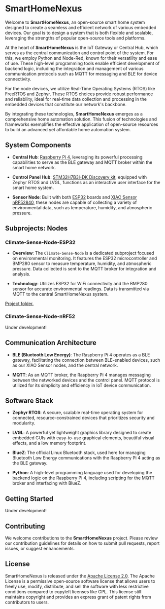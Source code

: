 # SmartHomeNexus

Welcome to **SmartHomeNexus**, an open-source smart home system designed to create a seamless and efficient network of various embedded devices. Our goal is to design a system that is both flexible and scalable, leveraging the strengths of popular open-source tools and platforms.

At the heart of **SmartHomeNexus** is the IoT Gateway or Central Hub, which serves as the central communication and control point of the system. For this, we employ Python and Node-Red, known for their versatility and ease of use. These high-level programming tools enable efficient development of backend logic, including the integration and management of various communication protocols such as MQTT for messaging and BLE for device connectivity.

For the node devices, we utilize Real-Time Operating Systems (RTOS) like FreeRTOS and Zephyr. These RTOS choices provide robust performance and reliability, ideal for real-time data collection and processing in the embedded devices that constitute our network's backbone.

By integrating these technologies, **SmartHomeNexus** emerges as a comprehensive home automation solution. This fusion of technologies and frameworks exemplifies the effective application of open-source resources to build an advanced yet affordable home automation system.


## System Components

- **Central Hub**: [Raspberry Pi 4](https://www.raspberrypi.org/products/raspberry-pi-4-model-b/), leveraging its powerful processing capabilities to serve as the BLE gateway and MQTT broker within the smart home network.

- **Control Panel Hub**: [STM32H7B3I-DK Discovery kit](https://www.st.com/en/evaluation-tools/stm32h7b3i-dk.html), equipped with Zephyr RTOS and LVGL, functions as an interactive user interface for the smart home system.

- **Sensor Node**: Built with both [ESP32](https://www.espressif.com/en/products/socs/esp32) boards and [XIAO Sensor nRF52840](https://www.seeedstudio.com/XIAO-nRF52840-Sense-p-5026.html), these nodes are capable of collecting a variety of environmental data, such as temperature, humidity, and atmospheric pressure.

## Subprojects: Nodes

### Climate-Sense-Node-ESP32

- **Overview**: The `Climate-Sense-Node` is a dedicated subproject focused on environmental monitoring. It features the ESP32 microcontroller and BMP280 sensor to measure temperature, humidity, and atmospheric pressure. Data collected is sent to the MQTT broker for integration and analysis.

- **Technology**: Utilizes ESP32 for WiFi connectivity and the BMP280 sensor for accurate environmental readings. Data is transmitted via MQTT to the central SmartHomeNexus system.

[Project folder.](climate-sense-node-esp32/)

### Climate-Sense-Node-nRF52

Under development!

## Communication Architecture

- **BLE (Bluetooth Low Energy)**: The Raspberry Pi 4 operates as a BLE gateway, facilitating the connection between BLE-enabled devices, such as our XIAO Sensor nodes, and the central network.

- **MQTT**: As an MQTT broker, the Raspberry Pi 4 manages messaging between the networked devices and the control panel. MQTT protocol is utilized for its simplicity and efficiency in IoT device communication.

## Software Stack

- **Zephyr RTOS**: A secure, scalable real-time operating system for connected, resource-constrained devices that prioritizes security and modularity.

- **LVGL**: A powerful yet lightweight graphics library designed to create embedded GUIs with easy-to-use graphical elements, beautiful visual effects, and a low memory footprint.

- **BlueZ**: The official Linux Bluetooth stack, used here for managing Bluetooth Low Energy communications with the Raspberry Pi 4 acting as the BLE gateway.

- **Python**: A high-level programming language used for developing the backend logic on the Raspberry Pi 4, including scripting for the MQTT broker and interfacing with BlueZ.

## Getting Started

Under development!

## Contributing

We welcome contributions to the **SmartHomeNexus** project. Please review our contribution guidelines for details on how to submit pull requests, report issues, or suggest enhancements.

## License

SmartHomeNexus is released under the [Apache License 2.0](LICENSE). The Apache License is a permissive open-source software license that allows users to freely use, modify, distribute, and sell the software with less restrictive conditions compared to copyleft licenses like GPL. This license still maintains copyright and provides an express grant of patent rights from contributors to users.
